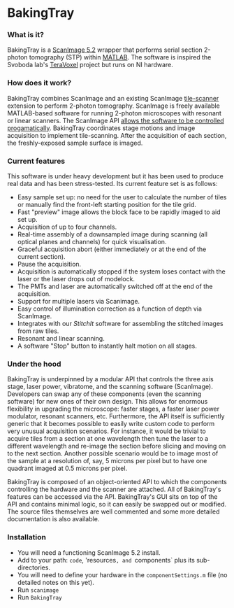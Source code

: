 # BakingTray #


### What is it?
BakingTray is a [ScanImage 5.2](https://vidriotechnologies.com/) wrapper that performs serial section 2-photon tomography (STP) within [MATLAB](http://www.mathworks.com/). 
The software is inspired the Svoboda lab's [TeraVoxel](https://github.com/TeravoxelTwoPhotonTomography) project but runs on NI hardware. 

### How does it work?
BakingTray combines ScanImage and an existing ScanImage [tile-scanner](https://github.com/BaselLaserMouse/ScanImageTileScan) extension to perform 2-photon tomography.
ScanImage is freely available MATLAB-based software for running 2-photon microscopes with resonant or linear scanners. 
The ScanImage API [allows the software to be controlled progamatically](https://github.com/tenss/ScanImageAPI_Examples). 
BakingTray coordinates stage motions and image acquisition to implement tile-scanning. 
After the acquisition of each section, the freshly-exposed sample surface is imaged. 


### Current features
This software is under heavy development but it has been used to produce real data and has been stress-tested.
Its current feature set is as follows:

* Easy sample set up: no need for the user to calculate the number of tiles or manually find the front-left starting position for the tile grid.
* Fast "preview" image allows the block face to be rapidly imaged to aid set up.
* Acquisition of up to four channels.
* Real-time assembly of a downsampled image during scanning (all optical planes and channels) for quick visualisation.
* Graceful acquisition abort (either immediately or at the end of the current section).
* Pause the acquisition.
* Acquisition is automatically stopped if the system loses contact with the laser or the laser drops out of modelock. 
* The PMTs and laser are automatically switched off at the end of the acquisition.
* Support for multiple lasers via Scanimage.
* Easy control of illumination correction as a function of depth via ScanImage. 
* Integrates with our *StitchIt* software for assembling the stitched images from raw tiles. 
* Resonant and linear  scanning.
* A software "Stop" button to instantly halt motion on all stages.


### Under the hood
BakingTray is underpinned by a modular API that controls the three axis stage, laser power, vibratome, and the scanning software (ScanImage). 
Developers can swap any of these components (even the scanning software) for new ones of their own design. 
This allows for enormous flexibility in upgrading the microscope: faster stages, a faster laser power modulator, resonant scanners, etc.
Furthermore, the API itself is sufficiently generic that it becomes possible to easily write custom code to perform very unusual acquisition scenarios. 
For instance, it would be trivial to acquire tiles from a section at one wavelength then tune the laser to a different wavelength and re-image the section before slicing and moving on to the next section. 
Another possible scenario would be to image most of the sample at a resolution of, say, 5 microns per pixel but to have one quadrant imaged at 0.5 microns per pixel. 

BakingTray is composed of an object-oriented API to which the components controlling the hardware and the scanner are attached. 
All of BakingTray's features can be accessed via the API. 
BakingTray's GUI sits on top of the API and contains minimal logic, so it can easily be swapped out or modified. 
The source files themselves are well commented and some more detailed documentation is also available. 



### Installation ###
- You will need a functioning ScanImage 5.2 install.
- Add to your path: `code`, 'resources`, and `components` plus its sub-directories. 
- You will need to define your hardware in the `componentSettings.m` file (no detailed notes on this yet). 
- Run `scanimage` 
- Run `BakingTray`
